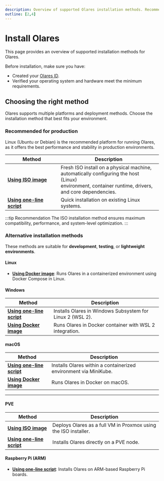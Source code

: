 ```yaml
---
description: Overview of supported Olares installation methods. Recommended for Linux environments via ISO image or installation script. Other platforms like macOS, Windows, PVE, and Raspberry Pi are supported for testing and development.
outline: [2,4]
---
```


# Install Olares

This page provides an overview of supported installation methods for Olares.

Before installation, make sure you have:
- Created your [Olares ID](create-olares-id.md).
- Verified your operating system and hardware meet the minimum requirements.

## Choosing the right method

Olares supports multiple platforms and deployment methods. Choose the installation method that best fits your environment.

### Recommended for production

Linux (Ubuntu or Debian) is the recommended platform for running Olares, as it offers the best performance and stability in production environments.

| Method                                                | Description |
|-------------------------------------------------------|--------------|
| [**Using ISO image**](install-linux-iso.md)           | Fresh ISO install on a physical machine, <br/>automatically configuring the host (Linux) <br/>environment, container runtime, drivers, <br/>and core dependencies. |
| [**Using one-line script**](linux-install-command.md) | Quick installation on existing Linux systems. |

:::tip Recommendation
The ISO installation method ensures maximum compatibility, performance, and system-level optimization.
:::

### Alternative installation methods

These methods are suitable for **development**, **testing**, or **lightweight environments**. 

#### Linux

- [**Using Docker image**](install-linux-docker.md): Runs Olares in a containerized environment using Docker Compose in Linux.


#### Windows

| Method                                                 | Description                                              |  
|--------------------------------------------------------|----------------------------------------------------------| 
| [**Using one-line script**](install-windows-script.md) | Installs Olares in Windows Subsystem for Linux 2 (WSL 2). |
| [**Using Docker image**](install-windows-docker.md)           | Runs Olares in Docker container with WSL 2 integration.  |

#### macOS

| Method                                         | Description                                                     |  
|------------------------------------------------|-----------------------------------------------------------------| 
| [**Using one-line script**](install-mac-script.md) | Installs Olares within a containerized environment via MiniKube. |  
| [**Using Docker image**](install-mac-docker.md) | Runs Olares in Docker on macOS.                          |  
---

#### PVE

| Method                                          | Description | 
|-------------------------------------------------|--------------| 
| [**Using ISO image**](install-pve-iso.md)             | Deploys Olares as a full VM in Proxmox using the ISO installer. | 
| [**Using one-line script**](install-pve-script.md) | Installs Olares directly on a PVE node. | 

 #### Raspberry Pi (ARM)

- [**Using one-line script**](install-raspberry-pi.md): Installs Olares on ARM-based Raspberry Pi boards. 

